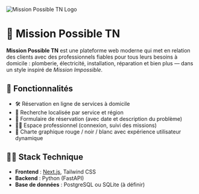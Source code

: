 ![Mission Possible TN Logo](./public/home.png)

# 🔧 Mission Possible TN

**Mission Possible TN** est une plateforme web moderne qui met en relation des clients avec des professionnels fiables pour tous leurs besoins à domicile : plomberie, électricité, installation, réparation et bien plus — dans un style inspiré de *Mission Impossible*.

## 🚀 Fonctionnalités

- 🛠️ Réservation en ligne de services à domicile  
- 📍 Recherche localisée par service et région  
- 📅 Formulaire de réservation (avec date et description du problème)  
- 👨‍🔧 Espace professionnel (connexion, suivi des missions)  
- 🎨 Charte graphique rouge / noir / blanc avec expérience utilisateur dynamique

## 🧑‍💻 Stack Technique

- **Frontend** : [Next.js](https://nextjs.org/), Tailwind CSS  
- **Backend** : Python (FastAPI)  
- **Base de données** : PostgreSQL ou SQLite (à définir)  
